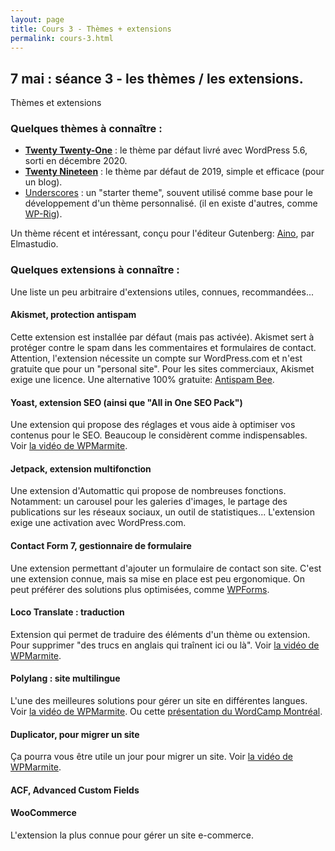 ```yaml
---
layout: page
title: Cours 3 - Thèmes + extensions
permalink: cours-3.html
---
```


## 7 mai : séance 3 - les thèmes / les extensions.

Thèmes et extensions

### Quelques thèmes à connaître :

- **[Twenty Twenty-One](https://wordpress.com/theme/twentytwentyone)** : le thème par défaut livré avec WordPress 5.6, sorti en décembre 2020.
- **[Twenty Nineteen](https://wordpress.com/theme/twentynineteen)** : le thème par défaut de 2019, simple et efficace (pour un blog).
- [Underscores](https://underscores.me/) : un "starter theme", souvent utilisé comme base pour le développement d'un thème personnalisé. (il en existe d'autres, comme [WP-Rig](https://wprig.io/)).

Un thème récent et intéressant, conçu pour l'éditeur Gutenberg: [Aino](https://wpaino.com/), par Elmastudio.


### Quelques extensions à connaître : 

Une liste un peu arbitraire d'extensions utiles, connues, recommandées...

#### Akismet, protection antispam

Cette extension est installée par défaut (mais pas activée). Akismet sert à protéger contre le spam dans les commentaires et formulaires de contact. Attention, l'extension nécessite un compte sur WordPress.com et n'est gratuite que pour un "personal site". Pour les sites commerciaux, Akismet exige une licence. Une alternative 100% gratuite: [Antispam Bee](https://wordpress.org/plugins/antispam-bee/).

#### Yoast, extension SEO (ainsi que "All in One SEO Pack")

Une extension qui propose des réglages et vous aide à optimiser vos contenus pour le SEO. Beaucoup le considèrent comme indispensables. Voir [la vidéo de WPMarmite](https://www.youtube.com/watch?v=KVBMjbmZNPM).

#### Jetpack, extension multifonction

Une extension d'Automattic qui propose de nombreuses fonctions. Notamment: un carousel pour les galeries d'images, le partage des publications sur les réseaux sociaux, un outil de statistiques... L'extension exige une activation avec WordPress.com.

#### Contact Form 7, gestionnaire de formulaire

Une extension permettant d'ajouter un formulaire de contact son site. C'est une extension connue, mais sa mise en place est peu ergonomique. On peut préférer des solutions plus optimisées, comme [WPForms](https://wpforms.com/).

#### Loco Translate : traduction

Extension qui permet de traduire des éléments d'un thème ou extension. Pour supprimer "des trucs en anglais qui traînent ici ou là". Voir [la vidéo de WPMarmite](https://www.youtube.com/watch?v=YLPkhDkGIRA). 

#### Polylang : site multilingue
L'une des meilleures solutions pour gérer un site en différentes langues. Voir [la vidéo de WPMarmite](https://www.youtube.com/watch?v=xgzB6RwdaSI). Ou cette [présentation du WordCamp Montréal](https://wordpress.tv/2019/12/25/vincent-guesne-wordpress-en-multi-langue-gratuitement-cest-possible/).


#### Duplicator, pour migrer un site

Ça pourra vous être utile un jour pour migrer un site. Voir [la vidéo de WPMarmite](https://www.youtube.com/watch?v=e2dsHqsvV8E).


#### ACF, Advanced Custom Fields

#### WooCommerce

L'extension la plus connue pour gérer un site e-commerce.

